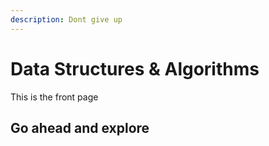 ```yaml
---
description: Dont give up
---
```


# Data Structures & Algorithms

This is the front page

## Go ahead and explore

